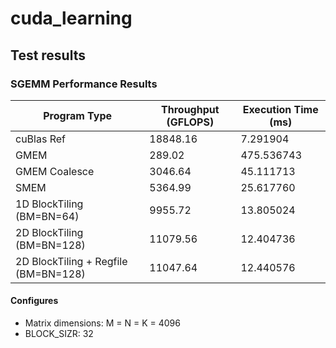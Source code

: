 # cuda_learning

## Test results

### SGEMM Performance Results

| Program Type | Throughput (GFLOPS) | Execution Time (ms) |
|--------------|---------------------|---------------------|
| cuBlas Ref | 18848.16 | 7.291904 |
| GMEM | 289.02 | 475.536743 |
| GMEM Coalesce | 3046.64 | 45.111713 |
| SMEM | 5364.99 | 25.617760 |
| 1D BlockTiling (BM=BN=64) | 9955.72 | 13.805024 |
| 2D BlockTiling (BM=BN=128) | 11079.56 | 12.404736 |
| 2D BlockTiling + Regfile (BM=BN=128) | 11047.64 | 12.440576 |

#### Configures
- Matrix dimensions: M = N = K = 4096
- BLOCK_SIZR: 32
